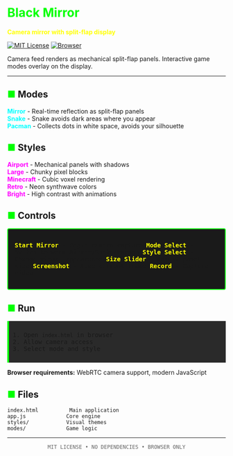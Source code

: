 # <span style="color: #00ff00;">Black Mirror</span>

**<span style="color: #ffff00;">Camera mirror with split-flap display</span>**

[![MIT License](https://img.shields.io/badge/License-MIT-00ff00?style=for-the-badge&logo=&logoColor=white&labelColor=black&color=00ff00)](LICENSE)
[![Browser](https://img.shields.io/badge/BROWSER-ONLY-ffff00?style=for-the-badge&labelColor=black&color=ffff00)](#)

Camera feed renders as mechanical split-flap panels. Interactive game modes overlay on the display.

---

## <span style="color: #00ff00;">■</span> Modes

**<span style="color: #00ffff;">Mirror</span>** - Real-time reflection as split-flap panels  
**<span style="color: #00ffff;">Snake</span>** - Snake avoids dark areas where you appear  
**<span style="color: #00ffff;">Pacman</span>** - Collects dots in white space, avoids your silhouette  

## <span style="color: #00ff00;">■</span> Styles

**<span style="color: #ff00ff;">Airport</span>** - Mechanical panels with shadows  
**<span style="color: #ff00ff;">Large</span>** - Chunky pixel blocks  
**<span style="color: #ff00ff;">Minecraft</span>** - Cubic voxel rendering  
**<span style="color: #ff00ff;">Retro</span>** - Neon synthwave colors  
**<span style="color: #ff00ff;">Bright</span>** - High contrast with animations  

## <span style="color: #00ff00;">■</span> Controls

<div style="background: #1a1a1a; padding: 15px; border: 2px solid #00ff00; border-radius: 4px; font-family: monospace;">

**<span style="color: #ffff00;">Start Mirror</span>** - Begin camera capture 
**<span style="color: #ffff00;">Mode Select</span>** - Switch between Mirror/Snake/Pacman 
**<span style="color: #ffff00;">Style Select</span>** - Change visual appearance 
**<span style="color: #ffff00;">Size Slider</span>** - Adjust panel size 
**<span style="color: #ffff00;">Screenshot</span>** - Save current frame 
**<span style="color: #ffff00;">Record</span>** - Capture video 

</div>

## <span style="color: #00ff00;">■</span> Run

<div style="background: #2a2a2a; padding: 10px; border-left: 4px solid #00ff00; font-family: monospace;">

1. Open `index.html` in browser 
2. Allow camera access 
3. Select mode and style 

</div>

**Browser requirements:** WebRTC camera support, modern JavaScript

## <span style="color: #00ff00;">■</span> Files

```
index.html          Main application
app.js             Core engine
styles/            Visual themes
modes/             Game logic
```

---

<div align="center" style="color: #666; font-family: monospace; font-size: 12px;">
MIT LICENSE • NO DEPENDENCIES • BROWSER ONLY
</div>
